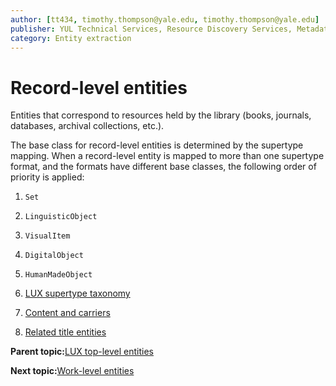 ```yaml
---
author: [tt434, timothy.thompson@yale.edu, timothy.thompson@yale.edu]
publisher: YUL Technical Services, Resource Discovery Services, Metadata Services Unit
category: Entity extraction
---
```


# Record-level entities

Entities that correspond to resources held by the library \(books, journals, databases, archival collections, etc.\).

The base class for record-level entities is determined by the supertype mapping. When a record-level entity is mapped to more than one supertype format, and the formats have different base classes, the following order of priority is applied:

1.  `Set`

2.  `LinguisticObject`

3.  `VisualItem`

4.  `DigitalObject`

5.  `HumanMadeObject`


1.  [LUX supertype taxonomy](../concepts/supertypes/supertypes.md)  

2.  [Content and carriers](../tasks/content_and_carriers.md)  

3.  [Related title entities](../tasks/titles/related_title_entities.md)  


**Parent topic:**[LUX top-level entities](../concepts/lux_top-level_entities.md)

**Next topic:**[Work-level entities](../concepts/work_level_entities.md)

